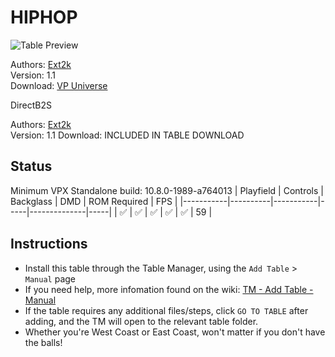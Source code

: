# HIPHOP

![Table Preview](../../images/vpx-hiphop.png)

Authors: [Ext2k](https://vpuniverse.com/profile/55948-ext2k/)  
Version: 1.1  
Download: [VP Universe](https://vpuniverse.com/files/file/21163-hiphop-original-2024-balutito-11-ext2k-dt-fs-mr-vr/)

DirectB2S

Authors: [Ext2k](https://vpuniverse.com/profile/55948-ext2k/)  
Version: 1.1
Download: INCLUDED IN TABLE DOWNLOAD  


## Status 

Minimum VPX Standalone build: 10.8.0-1989-a764013
| Playfield | Controls | Backglass | DMD | ROM Required | FPS | 
|-----------|----------|-----------|-----|--------------|-----|
| :white_check_mark: | :white_check_mark: | :white_check_mark: | :white_check_mark: | :white_check_mark: | 59 |

## Instructions

- Install this table through the Table Manager, using the `Add Table` > `Manual` page
- If you need help, more infomation found on the wiki: [TM - Add Table - Manual](https://github.com/LegendsUnchained/vpx-standalone-alp4k/wiki/%5B04%5D-%F0%9F%A7%A1-TM-%E2%80%90-Other-Features#add-table---manual)
- If the table requires any additional files/steps, click `GO TO TABLE` after adding, and the TM will open to the relevant table folder.
- Whether you're West Coast or East Coast, won't matter if you don't have the balls!

